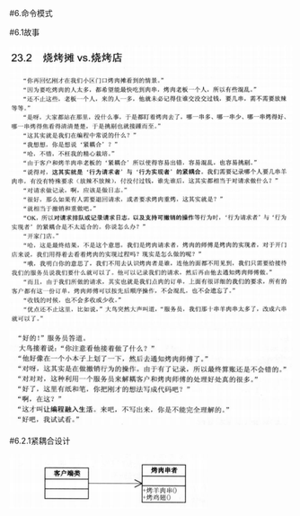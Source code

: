 #6.命令模式

#6.1故事

![img.png](img/img.png)
![img_1.png](img/img_1.png)

#6.2.1紧耦合设计

![img_2.png](img/img_2.png)

